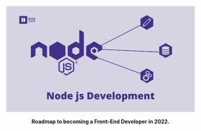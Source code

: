 <div align="center">
  <img src="img/node.png" alt="Front-End Development" />
  <p><strong>Roadmap to becoming a Front-End Developer in 2022.</strong></p>
</div>
